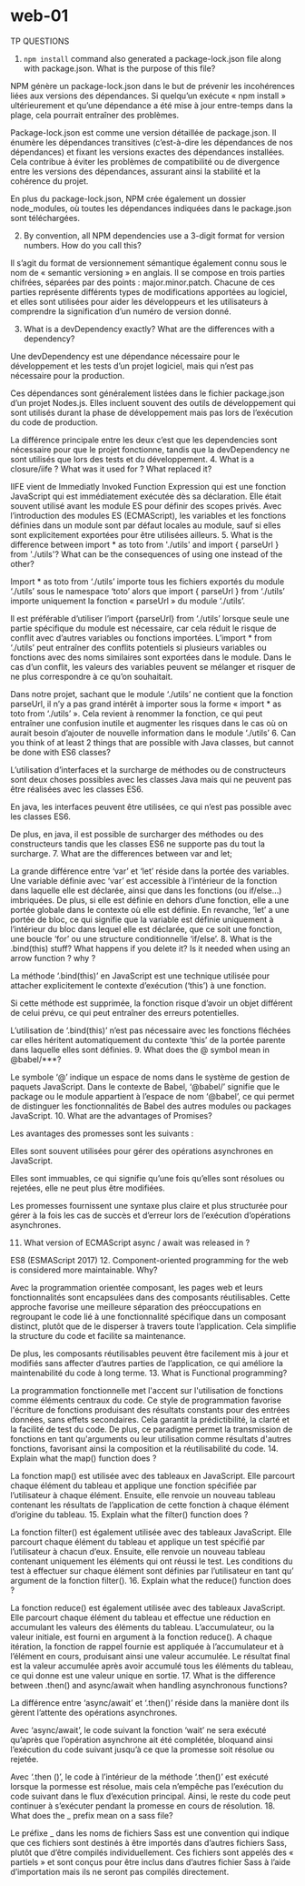 # web-01
TP QUESTIONS
1.	`npm install` command also generated a package-lock.json file along with package.json. What is the purpose of this file?
      
NPM génère un package-lock.json dans le but de prévenir les incohérences liées aux versions des dépendances. Si quelqu’un exécute « npm install » ultérieurement et qu’une dépendance a été mise à jour entre-temps dans la plage, cela pourrait entraîner des problèmes.
      
Package-lock.json est comme une version détaillée de package.json. Il énumère les dépendances transitives (c’est-à-dire les dépendances de nos dépendances) et fixant les versions exactes des dépendances installées. Cela contribue à éviter les problèmes de compatibilité ou de divergence entre les versions des dépendances, assurant ainsi la stabilité et la cohérence du projet.
      
En plus du package-lock.json, NPM crée également un dossier node_modules, où toutes les dépendances indiquées dans le package.json sont téléchargées.

2.	By convention, all NPM dependencies use a 3-digit format for version numbers. How do you call this?

Il s’agit du format de versionnement sémantique également connu sous le nom de « semantic versioning » en anglais. Il se compose en trois parties chifrées, séparées par des points : major.minor.patch. Chacune de ces parties représente différents types de modifications apportées au logiciel, et elles sont utilisées pour aider les développeurs et les utilisateurs à comprendre la signification d’un numéro de version donné.

3.	What is a devDependency exactly? What are the differences with a dependency?

Une devDependency est une dépendance nécessaire pour le développement et les tests d’un projet logiciel, mais qui n’est pas nécessaire pour la production.
     
Ces dépendances sont généralement listées dans le fichier package.json d’un projet Nodes.js. Elles incluent souvent des outils de développement qui sont utilisés durant la phase de développement mais pas lors de l’exécution du code de production.
      
La différence principale entre les deux c’est que les dependencies sont nécessaire pour que le projet fonctionne, tandis que la devDependency ne sont utilisés que lors des tests et du développement.
4.	What is a closure/iife ? What was it used for ? What replaced it?

IIFE vient de Immediatly Invoked Function Expression qui est une fonction JavaScript qui est immédiatement exécutée dès sa déclaration. Elle était souvent utilisé avant les module ES pour définir des scopes privés. Avec l’introduction des modules ES (ECMAScript), les variables et les fonctions définies dans un module sont par défaut locales au module, sauf si elles sont explicitement exportées pour être utilisées ailleurs.
5.	What is the difference between import * as toto from './utils' and import { parseUrl } from './utils'? What can be the consequences of using one instead of the other?

Import * as toto from ‘./utils’ importe tous les fichiers exportés du module ‘./utils’ sous le namespace ‘toto’ alors que import { parseUrl } from ‘./utils’ importe uniquement la fonction « parseUrl » du module ‘./utils’.

Il est préférable d’utiliser l’import {parseUrl} from ‘./utils’ lorsque seule une partie spécifique du module est nécessaire, car cela réduit le risque de conflit avec d’autres variables ou fonctions importées. L’import * from ‘./utils’ peut entraîner des conflits potentiels si plusieurs variables ou fonctions avec des noms similaires sont exportées dans le module. Dans le cas d’un conflit, les valeurs des variables peuvent se mélanger et risquer de ne plus correspondre à ce qu’on souhaitait.

Dans notre projet, sachant que le module ‘./utils’ ne contient que la fonction parseUrl, il n’y a pas grand intérêt à importer sous la forme « import * as toto from ‘./utils’ ». Cela revient à renommer la fonction, ce qui peut entraîner une confusion inutile et augmenter les risques dans le cas où on aurait besoin d’ajouter de nouvelle information dans le module ‘./utils’
6.	Can you think of at least 2 things that are possible with Java classes, but cannot be done with ES6 classes?
      
L’utilisation d’interfaces et la surcharge de méthodes ou de constructeurs sont deux choses possibles avec les classes Java mais qui ne peuvent pas être réalisées avec les classes ES6.

En java, les interfaces peuvent être utilisées, ce qui n’est pas possible avec les classes ES6.

De plus, en java, il est possible de surcharger des méthodes ou des constructeurs tandis que les classes ES6 ne supporte pas du tout la surcharge.
7.	What are the differences between var and let;

La grande différence entre ‘var’ et ‘let’ réside dans la portée des variables. Une variable définie avec ‘var’ est accessible à l’intérieur de la fonction dans laquelle elle est déclarée, ainsi que dans les fonctions (ou if/else…) imbriquées. De plus, si elle est définie en dehors d’une fonction, elle a une portée globale dans le contexte où elle est définie. En revanche, ‘let’ a une portée de bloc, ce qui signifie que la variable est définie uniquement à l’intérieur du bloc dans lequel elle est déclarée, que ce soit une fonction, une boucle ‘for’ ou une structure conditionnelle ‘if/else’.
8.	What is the .bind(this) stuff? What happens if you delete it? Is it needed when using an arrow function ? why ?

La méthode ‘.bind(this)’ en JavaScript est une technique utilisée pour attacher explicitement le contexte d’exécution (‘this’) à une fonction.
      
Si cette méthode est supprimée, la fonction risque d’avoir un objet différent de celui prévu, ce qui peut entraîner des erreurs potentielles.
      
L’utilisation de ‘.bind(this)’ n’est pas nécessaire avec les fonctions fléchées car elles héritent automatiquement du contexte ‘this’ de la portée parente dans laquelle elles sont définies.
9.	What does the @ symbol mean in @babel/***?

Le symbole ‘@’ indique un espace de noms dans le système de gestion de paquets JavaScript. Dans le contexte de Babel, ‘@babel/’ signifie que le package ou le module appartient à l’espace de nom ‘@babel’, ce qui permet de distinguer les fonctionnalités de Babel des autres modules ou packages JavaScript.
10.	What are the advantages of Promises?

Les avantages des promesses sont les suivants :
       
Elles sont souvent utilisées pour gérer des opérations asynchrones en JavaScript.

Elles sont immuables, ce qui signifie qu’une fois qu’elles sont résolues ou rejetées, elle ne peut plus être modifiées.

Les promesses fournissent une syntaxe plus claire et plus structurée pour gérer à la fois les cas de succès et d’erreur lors de l’exécution d’opérations asynchrones.

11.	What version of ECMAScript async / await was released in ?
       
ES8 (ESMAScript 2017)
12.	Component-oriented programming for the web is considered more maintainable. Why?
       
Avec la programmation orientée composant, les pages web et leurs fonctionnalités sont encapsulées dans des composants réutilisables. Cette approche favorise une meilleure séparation des préoccupations en regroupant le code lié à une fonctionnalité spécifique dans un composant distinct, plutôt que de le disperser à travers toute l’application. Cela simplifie la structure du code et facilite sa maintenance.

De plus, les composants réutilisables peuvent être facilement mis à jour et modifiés sans affecter d’autres parties de l’application, ce qui améliore la maintenabilité du code à long terme.
13.	What is Functional programming?
       
La programmation fonctionnelle met l'accent sur l'utilisation de fonctions comme éléments centraux du code. Ce style de programmation favorise l'écriture de fonctions produisant des résultats constants pour des entrées données, sans effets secondaires. Cela garantit la prédictibilité, la clarté et la facilité de test du code. De plus, ce paradigme permet la transmission de fonctions en tant qu'arguments ou leur utilisation comme résultats d'autres fonctions, favorisant ainsi la composition et la réutilisabilité du code.
14.	Explain what the map() function does ?
       
La fonction map() est utilisée avec des tableaux en JavaScript. Elle parcourt chaque élément du tableau et applique une fonction spécifiée par l’utilisateur à chaque élément. Ensuite, elle renvoie un nouveau tableau contenant les résultats de l’application de cette fonction à chaque élément d’origine du tableau.
15.	Explain what the filter() function does ?
       
La fonction filter() est également utilisée avec des tableaux JavaScript. Elle parcourt chaque élément du tableau et applique un test spécifié par l’utilisateur à chacun d’eux. Ensuite, elle renvoie un nouveau tableau contenant uniquement les éléments qui ont réussi le test. Les conditions du test à effectuer sur chaque élément sont définies par l’utilisateur en tant qu’ argument de la fonction filter().
16.	Explain what the reduce() function does ?
       
La fonction reduce() est également utilisée avec des tableaux JavaScript. Elle parcourt chaque élément du tableau et effectue une réduction en accumulant les valeurs des éléments du tableau. L’accumulateur, ou la valeur initiale, est fourni en argument à la fonction reduce(). A chaque itération, la fonction de rappel fournie est appliquée à l’accumulateur et à l’élément en cours, produisant ainsi une valeur accumulée. Le résultat final est la valeur accumulée après avoir accumulé tous les éléments du tableau, ce qui donne est une valeur unique en sortie.
17.	What is the difference between .then() and async/await when handling asynchronous functions?
       
La différence entre ‘async/await’ et ‘.then()’ réside dans la manière dont ils gèrent l’attente des opérations asynchrones.

Avec ‘async/await’, le code suivant la fonction ‘wait’ ne sera exécuté qu’après que l’opération asynchrone ait été complétée, bloquand ainsi l’exécution du code suivant jusqu’à ce que la promesse soit résolue ou rejetée.

Avec ‘.then ()’, le code à l’intérieur de la méthode ‘.then()’ est exécuté lorsque la pormesse est résolue, mais cela n’empêche pas l’exécution du code suivant dans le flux d’exécution principal. Ainsi, le reste du code peut continuer à s’exécuter pendant la promesse en cours de résolution.
18.	What does the _ prefix mean on a sass file?
       
Le préfixe _ dans les noms de fichiers Sass est une convention qui indique que ces fichiers sont destinés à être importés dans d’autres fichiers Sass, plutôt que d’être compilés individuellement. Ces fichiers sont appelés des « partiels » et sont conçus pour être inclus dans d’autres fichier Sass à l’aide d’importation mais ils ne seront pas compilés directement.
